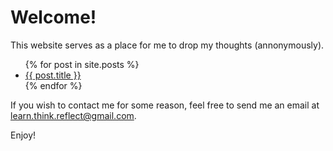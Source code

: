 # Welcome!

This website serves as a place for me to drop my thoughts (annonymously).

<ul>
  {% for post in site.posts %}
    <li>
      <a href="{{ post.url }}">{{ post.title }}</a>
    </li>
  {% endfor %}
</ul>

If you wish to contact me for some reason, feel free to send me an email at learn.think.reflect@gmail.com.

Enjoy!
